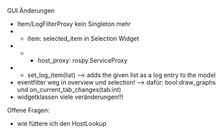 GUI Änderungen

- Item/LogFilterProxy kein Singleton mehr
- + item: selected_item in Selection Widget
- - - host_proxy: rospy.ServiceProxy
- + set_log_item(list<string>) --> adds the given list as a log entry to the model
- eventfilter weg in overview und selection! --> dafür: bool:draw_graphs und on_current_tab_changes(tab:int)
- widgetklassen viele veränderungen!!!


Offene Fragen:
- wie füttere ich den HostLookup
